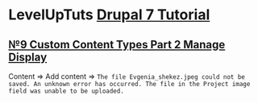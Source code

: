# LevelUpTuts [Drupal 7 Tutorial]()
## [№9 Custom Content Types Part 2 Manage Display]()
Content => Add content =>
`The file Evgenia_shekez.jpeg could not be saved. An unknown error has occurred.
The file in the Project image field was unable to be uploaded.`